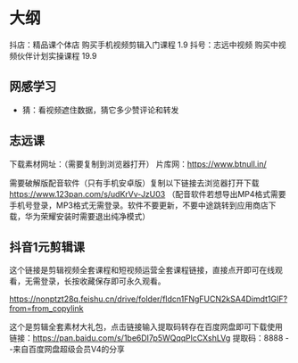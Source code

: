 # 大纲

抖店：精品课个体店 购买手机视频剪辑入门课程 1.9
抖号：志远中视频 购买中视频伙伴计划实操课程 19.9

## 网感学习
- 猜：看视频遮住数据，猜它多少赞评论和转发

## 志远课

下载素材网址：（需要复制到浏览器打开）
片库网：https://www.btnull.in/

需要破解版配音软件（只有手机安卓版）复制以下链接去浏览器打开下载
https://www.123pan.com/s/udKrVv-JzU03
（配音软件若想导出MP4格式需要手机号登录，MP3格式无需登录。软件不要更新，不要中途跳转到应用商店下载，华为荣耀安装时需要退出纯净模式）

## 抖音1元剪辑课
这个链接是剪辑视频全套课程和短视频运营全套课程链接，直接点开即可在线观看，无需登录，长按收藏保存即可永久观看。

https://nonptzt28q.feishu.cn/drive/folder/fldcn1FNgFUCN2kSA4Dimdt1GIF?from=from_copylink   

这个是剪辑全套素材大礼包，点击链接输入提取码转存在百度网盘即可下载使用
链接：https://pan.baidu.com/s/1be6DI7p5WQqqPlcCXshLVg 
提取码：8888 
--来自百度网盘超级会员V4的分享